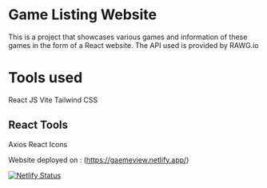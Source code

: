 # Game Listing Website

This is a project that showcases various games and information of these games in the form of a React website.
The API used is provided by RAWG.io

# Tools used
React JS
Vite
Tailwind CSS

## React Tools
Axios
React Icons

Website deployed on : (https://gaemeview.netlify.app/)

[![Netlify Status](https://api.netlify.com/api/v1/badges/738d4e2e-3770-4908-bc8a-5e414e1d5758/deploy-status)](https://app.netlify.com/sites/gaemeview/deploys)
